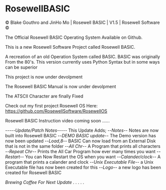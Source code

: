 # RosewellBASIC

© Blake Gouthro and JinHo Mo | Rosewell BASIC | V1.5 | Rosewell Software ©

The Official Rosewell BASIC Operating System Available on Github.

This is a new Rosewell Software Project called Rosewell BASIC.

A recreation of an old Operation System called BASIC.
BASIC was originally From the 80's.
This version currently uses Python Syntax but in some ways can be superior

This project is now under devolpment

The Rosewell BASIC Manual is now under devolpment

The ATSCII Character are finally Fixed

Check out my first project Rosewell OS Here:
https://github.com/RosewellSoftware/RosewellOS

Rosewell BASIC Instruction video coming soon ......

-----*Update/Patch Notes*-----
This Update Adds;
--*Notes*-- Notes are now built into Rosewell BASIC
--*DEMO BASIC update*-- The Demo version has now been updated
--*Load,8*-- BASIC Can now load from an External Disk that is not in the same folder
--*All Chr*-- A Program that prints all characters
--*Repeat Chr*-- Prints the All Car Program how ever many times you want
--*Restart*-- You can Now Restart the OS when you want
--*Calander/clock*-- A program that prints a calander and clock
--*Unix Executable File*-- a Unix Executable file has now been created for this
--*Logo*-- a new logo has been created for Rosewell BASIC



*Brewing Coffee For Next Update . . . . .*
